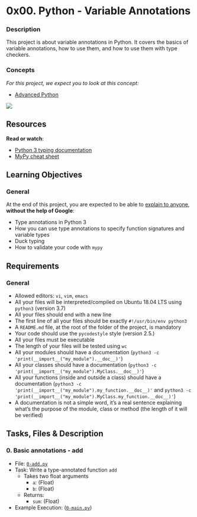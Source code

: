 # 0x00. Python - Variable Annotations 
### Description
This project is about variable annotations in Python. It covers the basics of variable annotations, how to use them, and how to use them with type checkers.

### Concepts

_For this project, we expect you to look at this concept:_
- [Advanced Python](https://intranet.alxswe.com/concepts/554)

![](https://i.redd.it/y9y25tefi5401.png)

## Resources
**Read or watch**:

- [Python 3 typing documentation](https://docs.python.org/3/library/typing.html "Python 3 typing documentation")
- [MyPy cheat sheet](https://mypy.readthedocs.io/en/latest/cheat_sheet_py3.html "MyPy cheat sheet")

## Learning Objectives

### General

At the end of this project, you are expected to be able to [explain to anyone](https://fs.blog/feynman-learning-technique/ "explain to anyone"), **without the help of Google**:

- Type annotations in Python 3
- How you can use type annotations to specify function signatures and variable types
- Duck typing
- How to validate your code with `mypy`

## Requirements

### General

- Allowed editors: `vi`, `vim`, `emacs`
- All your files will be interpreted/compiled on Ubuntu 18.04 LTS using `python3` (version 3.7)
- All your files should end with a new line
- The first line of all your files should be exactly `#!/usr/bin/env python3`
- A `README.md` file, at the root of the folder of the project, is mandatory
- Your code should use the `pycodestyle` style (version 2.5.)
- All your files must be executable
- The length of your files will be tested using `wc`
- All your modules should have a documentation (`python3 -c 'print(__import__("my_module").__doc__)'`)
- All your classes should have a documentation (`python3 -c 'print(__import__("my_module").MyClass.__doc__)'`)
- All your functions (inside and outside a class) should have a documentation (`python3 -c 'print(__import__("my_module").my_function.__doc__)'` and `python3 -c 'print(__import__("my_module").MyClass.my_function.__doc__)'`)
- A documentation is not a simple word, it’s a real sentence explaining what’s the purpose of the module, class or method (the length of it will be verified)

## Tasks, Files & Description
### 0. Basic annotations - add
- File: [`0-add.py`](./0-add.py "0-add.py")
- Task: Write a type-annotated function `add`
	- Takes two float arguments
		- `a`: (Float)
		- `b`: (Float)
	- Returns:
		- `sum`: (Float)
- Example Execution: ([`0-main.py`](./0-main.py "0-main.py"))

